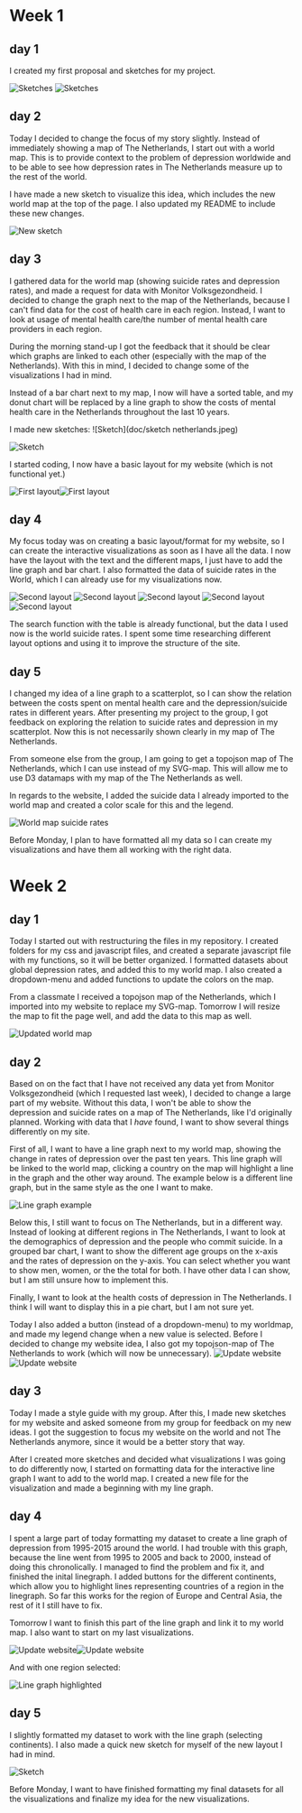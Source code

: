 # Week 1
## day 1

I created my first proposal and sketches for my project.

![Sketches](doc/Sketch_1.jpeg)
![Sketches](doc/Sketch_2.jpeg)

## day 2  

Today I decided to change the focus of my story slightly. Instead of immediately showing a map of The Netherlands, I start out with a world map. This is to provide context to the problem of depression worldwide and to be able to see how depression rates in The Netherlands measure up to the rest of the world.

I have made a new sketch to visualize this idea, which includes the new world map at the top of the page. I also updated my README to include these new changes.  

![New sketch](doc/sketch-3.jpg)

## day 3

I gathered data for the world map (showing suicide rates and depression rates), and made a request
for data with Monitor Volksgezondheid. I decided to change the graph next to the map of the Netherlands, because I can't find data for the cost of health care in each region. Instead, I want
to look at usage of mental health care/the number of mental health care providers in each region.

During the morning stand-up I got the feedback that it should be clear which graphs are linked to each other (especially with the map of the Netherlands). With this in mind, I decided to change some of the visualizations I had in mind.

Instead of a bar chart next to my map, I now will have a sorted table, and my donut chart will be replaced by a line graph to show the costs of mental health care in the Netherlands throughout the last 10 years.  

I made new sketches:
![Sketch](doc/sketch netherlands.jpeg)

![Sketch](doc/sketch-bar-chart.jpeg)

I started coding, I now have a basic layout for my website (which is not functional yet.)

![First layout](doc/first-layout-1.png)![First layout](doc/first-layout-2.png)

## day 4

My focus today was on creating a basic layout/format for my website, so I can create the interactive visualizations as soon as I have all the data. I now have the layout with the text and the different maps, I just have to add the line graph and bar chart. I also formatted the data of suicide rates in the World, which I can already use for my visualizations now.

![Second layout](doc/second-layout1.png)
![Second layout](doc/second-layout2.png)
![Second layout](doc/second-layout3.png)
![Second layout](doc/second-layout4.png)
![Second layout](doc/second-layout5.png)

The search function with the table is already functional, but the data I used now is the world suicide rates. I spent some time researching different layout options and using it to improve the structure of the site.

## day 5

I changed my idea of a line graph to a scatterplot, so I can show the relation between the costs spent on mental health care and the depression/suicide rates in different years. After presenting my project to the group, I got feedback on exploring the relation to suicide rates and depression in my scatterplot. Now this is not necessarily shown clearly in my map of The Netherlands.

From someone else from the group, I am going to get a topojson map of The Netherlands, which I can use instead of my SVG-map. This will allow me to use D3 datamaps with my map of the The Netherlands as well.

In regards to the website, I added the suicide data I already imported to the world map and created a color scale for this and the legend.

![World map suicide rates](doc/world-map-suicide.png)

Before Monday, I plan to have formatted all my data so I can create my visualizations and have them all working with the right data.

# Week 2
## day 1

Today I started out with restructuring the files in my repository. I created folders for my css and javascript files, and created a separate javascript file with my functions, so it will be better organized. I formatted datasets about global depression rates, and added this to my world map. I also created a dropdown-menu and added functions to update the colors on the map.

From a classmate I received a topojson map of the Netherlands, which I imported into my website to replace my SVG-map. Tomorrow I will resize the map to fit the page well, and add the data to this map as well.

![Updated world map](doc/update_world_map.png)

## day 2  

Based on on the fact that I have not received any data yet from Monitor Volksgezondheid (which I requested last week), I decided to change a large part of my website. Without this data, I won't be able to show the depression and suicide rates on a map of The Netherlands, like I'd originally planned. Working with data that I *have* found, I want to show several things differently on my site.

First of all, I want to have a line graph next to my world map, showing the change in rates of depression over the past ten years. This line graph will be linked to the world map, clicking a country on the map will highlight a line in the graph and the other way around. The example below is a different line graph, but in the same style as the one I want to make.

![Line graph example](doc/example_line_graph.png)

Below this, I still want to focus on The Netherlands, but in a different way. Instead of looking at different regions in The Netherlands, I want to look at the demographics of depression and the people who commit suicide. In a grouped bar chart, I want to show the different age groups on the x-axis and the rates of depression on the y-axis. You can select whether you want to show men, women, or the the total for both. I have other data I can show, but I am still unsure how to implement this.

Finally, I want to look at the health costs of depression in The Netherlands. I think I will want to display this in a pie chart, but I am not sure yet.

Today I also added a button (instead of a dropdown-menu) to my worldmap, and made my legend change when a new value is selected. Before I decided to change my website idea, I also got my topojson-map of The Netherlands to work (which will now be unnecessary).
![Update website](doc/week2_21.png) ![Update website](doc/week2_22.png)

## day 3

Today I made a style guide with my group. After this, I made new sketches for my website and asked someone from my group for feedback on my new ideas. I got the suggestion to focus my website on the world and not The Netherlands anymore, since it would be a better story that way.

After I created more sketches and decided what visualizations I was going to do differently now, I started on formatting data for the interactive line graph I want to add to the world map. I created a new file for the visualization and made a beginning with my line graph.

## day 4

I spent a large part of today formatting my dataset to create a line graph of depression from 1995-2015 around the world. I had trouble with this graph, because the line went from 1995 to 2005 and back to 2000, instead of doing this chronolically. I managed to find the problem and fix it, and finished the inital linegraph. I added buttons for the different continents, which allow you to highlight lines representing countries of a region in the linegraph. So far this works for the region of Europe and Central Asia, the rest of it I still have to fix.

Tomorrow I want to finish this part of the line graph and link it to my world map. I also want to start on my last visualizations.

![Update website](doc/worldmap_week2_4.png)![Update website](doc/linegraph_week2_4.png)

And with one region selected:

![Line graph highlighted](doc/linegraphHighlight_week2_4.png)

## day 5

I slightly formatted my dataset to work with the line graph (selecting continents). I also made a quick new sketch for myself of the new layout I had in mind.

![Sketch](doc/sketch_week2_5.jpg)

Before Monday, I want to have finished formatting my final datasets for all the visualizations and finalize my idea for the new visualizations.
